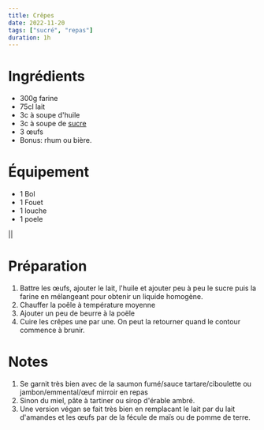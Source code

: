 ```yaml
---
title: Crêpes
date: 2022-11-20
tags: ["sucré", "repas"]
duration: 1h
---
```


# Ingrédients

+ 300g farine
+ 75cl lait
+ 3c à soupe d'huile
+ 3c à soupe de [sucre](/recettes/sucre-maison)
+ 3 œufs
+ Bonus: rhum ou bière.

# Équipement

+ 1 Bol
+ 1 Fouet
+ 1 louche
+ 1 poele

||
# Préparation

1. Battre les œufs, ajouter le lait, l'huile et ajouter peu à peu le sucre puis la farine en mélangeant
pour obtenir un liquide homogène.
2. Chauffer la poêle à température moyenne
3. Ajouter un peu de beurre à la poële
4. Cuire les crêpes une par une. On peut la retourner quand le contour commence à brunir.

# Notes

1. Se garnit très bien avec de la saumon fumé/sauce tartare/ciboulette ou jambon/emmental/œuf mirroir en
repas
2. Sinon du miel, pâte à tartiner ou sirop d'érable ambré.
3. Une version végan se fait très bien en remplacant le lait par du lait d'amandes et les œufs par de la
fécule de maïs ou de pomme de terre.